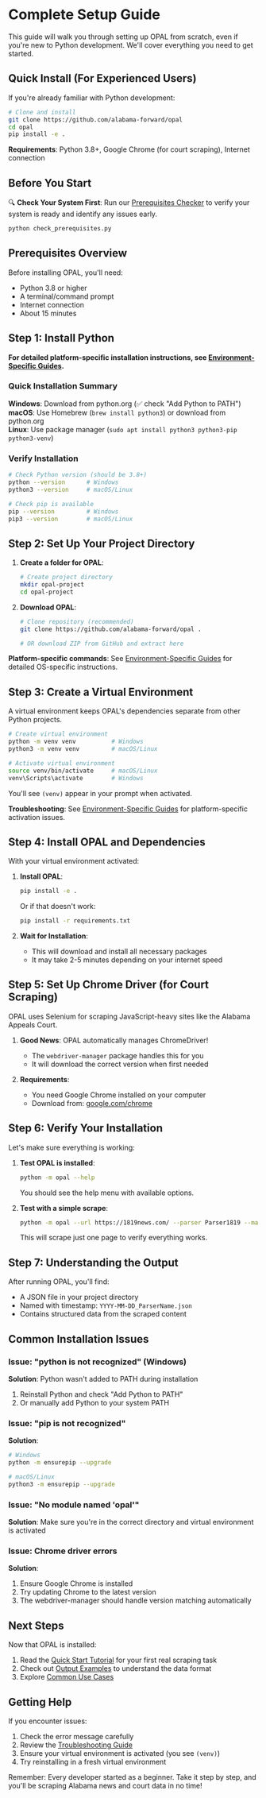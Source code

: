 # Complete Setup Guide

This guide will walk you through setting up OPAL from scratch, even if you're new to Python development. We'll cover everything you need to get started.

## Quick Install (For Experienced Users)

If you're already familiar with Python development:

```bash
# Clone and install
git clone https://github.com/alabama-forward/opal
cd opal
pip install -e .
```

**Requirements**: Python 3.8+, Google Chrome (for court scraping), Internet connection

## Before You Start

🔍 **Check Your System First**: Run our [Prerequisites Checker](prerequisites-checker.md) to verify your system is ready and identify any issues early.

```bash
python check_prerequisites.py
```

## Prerequisites Overview

Before installing OPAL, you'll need:
- Python 3.8 or higher
- A terminal/command prompt
- Internet connection
- About 15 minutes

## Step 1: Install Python

**For detailed platform-specific installation instructions, see [Environment-Specific Guides](environment-guides.md).**

### Quick Installation Summary

**Windows**: Download from python.org (✅ check "Add Python to PATH")  
**macOS**: Use Homebrew (`brew install python3`) or download from python.org  
**Linux**: Use package manager (`sudo apt install python3 python3-pip python3-venv`)

### Verify Installation
```bash
# Check Python version (should be 3.8+)
python --version      # Windows
python3 --version     # macOS/Linux

# Check pip is available
pip --version         # Windows  
pip3 --version        # macOS/Linux
```

## Step 2: Set Up Your Project Directory

1. **Create a folder for OPAL**:
   ```bash
   # Create project directory
   mkdir opal-project
   cd opal-project
   ```

2. **Download OPAL**:
   ```bash
   # Clone repository (recommended)
   git clone https://github.com/alabama-forward/opal .
   
   # OR download ZIP from GitHub and extract here
   ```

**Platform-specific commands**: See [Environment-Specific Guides](environment-guides.md) for detailed OS-specific instructions.

## Step 3: Create a Virtual Environment

A virtual environment keeps OPAL's dependencies separate from other Python projects.

```bash
# Create virtual environment
python -m venv venv          # Windows
python3 -m venv venv         # macOS/Linux

# Activate virtual environment  
source venv/bin/activate     # macOS/Linux
venv\Scripts\activate        # Windows
```

You'll see `(venv)` appear in your prompt when activated.

**Troubleshooting**: See [Environment-Specific Guides](environment-guides.md) for platform-specific activation issues.

## Step 4: Install OPAL and Dependencies

With your virtual environment activated:

1. **Install OPAL**:
   ```bash
   pip install -e .
   ```
   
   Or if that doesn't work:
   ```bash
   pip install -r requirements.txt
   ```

2. **Wait for Installation**:
   - This will download and install all necessary packages
   - It may take 2-5 minutes depending on your internet speed

## Step 5: Set Up Chrome Driver (for Court Scraping)

OPAL uses Selenium for scraping JavaScript-heavy sites like the Alabama Appeals Court.

1. **Good News**: OPAL automatically manages ChromeDriver!
   - The `webdriver-manager` package handles this for you
   - It will download the correct version when first needed

2. **Requirements**:
   - You need Google Chrome installed on your computer
   - Download from: [google.com/chrome](https://google.com/chrome)

## Step 6: Verify Your Installation

Let's make sure everything is working:

1. **Test OPAL is installed**:
   ```bash
   python -m opal --help
   ```
   
   You should see the help menu with available options.

2. **Test with a simple scrape**:
   ```bash
   python -m opal --url https://1819news.com/ --parser Parser1819 --max_pages 1
   ```
   
   This will scrape just one page to verify everything works.

## Step 7: Understanding the Output

After running OPAL, you'll find:
- A JSON file in your project directory
- Named with timestamp: `YYYY-MM-DD_ParserName.json`
- Contains structured data from the scraped content

## Common Installation Issues

### Issue: "python is not recognized" (Windows)
**Solution**: Python wasn't added to PATH during installation
1. Reinstall Python and check "Add Python to PATH"
2. Or manually add Python to your system PATH

### Issue: "pip is not recognized"
**Solution**: 
```bash
# Windows
python -m ensurepip --upgrade

# macOS/Linux
python3 -m ensurepip --upgrade
```

### Issue: "No module named 'opal'"
**Solution**: Make sure you're in the correct directory and virtual environment is activated

### Issue: Chrome driver errors
**Solution**: 
1. Ensure Google Chrome is installed
2. Try updating Chrome to the latest version
3. The webdriver-manager should handle version matching automatically

## Next Steps

Now that OPAL is installed:
1. Read the [Quick Start Tutorial](quickstart-tutorial.md) for your first real scraping task
2. Check out [Output Examples](../output-examples.md) to understand the data format
3. Explore [Common Use Cases](../user-guide/common-use-cases.md)

## Getting Help

If you encounter issues:
1. Check the error message carefully
2. Review the [Troubleshooting Guide](../troubleshooting.md)
3. Ensure your virtual environment is activated (you see `(venv)`)
4. Try reinstalling in a fresh virtual environment

Remember: Every developer started as a beginner. Take it step by step, and you'll be scraping Alabama news and court data in no time!